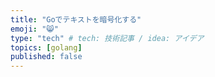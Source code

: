 ```yaml
---
title: "Goでテキストを暗号化する"
emoji: "😸"
type: "tech" # tech: 技術記事 / idea: アイデア
topics: [golang]
published: false
---
```



